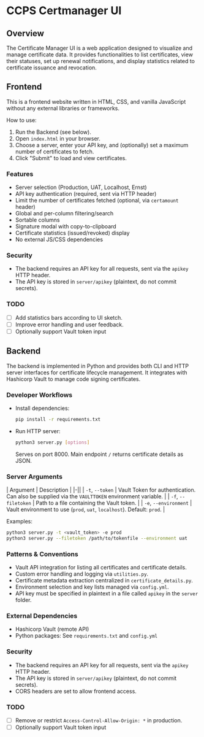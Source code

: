 # CCPS Certmanager UI

## Overview

The Certificate Manager UI is a web application designed to visualize and manage certificate data. It provides functionalities to list certificates, view their statuses, set up renewal notifications, and display statistics related to certificate issuance and revocation.

## Frontend

This is a frontend website written in HTML, CSS, and vanilla JavaScript without any external libraries or frameworks.

How to use:
1. Run the Backend (see below).
2. Open `index.html` in your browser.
3. Choose a server, enter your API key, and (optionally) set a maximum number of certificates to fetch.
4. Click "Submit" to load and view certificates.

### Features

- Server selection (Production, UAT, Localhost, Ernst)
- API key authentication (required, sent via HTTP header)
- Limit the number of certificates fetched (optional, via `certamount` header)
- Global and per-column filtering/search
- Sortable columns
- Signature modal with copy-to-clipboard
- Certificate statistics (issued/revoked) display
- No external JS/CSS dependencies

### Security

- The backend requires an API key for all requests, sent via the `apikey` HTTP header.
- The API key is stored in `server/apikey` (plaintext, do not commit secrets).

### TODO

- [ ] Add statistics bars according to UI sketch.
- [ ] Improve error handling and user feedback.
- [ ] Optionally support Vault token input

## Backend

The backend is implemented in Python and provides both CLI and HTTP server interfaces for certificate lifecycle management. It integrates with Hashicorp Vault to manage code signing certificates.

### Developer Workflows

- Install dependencies:
  ```bash
  pip install -r requirements.txt
  ```

- Run HTTP server:
  ```bash
  python3 server.py [options]
  ```
  Serves on port 8000. Main endpoint `/` returns certificate details as JSON.

### Server Arguments

| Argument                | Description                                                                                          |
|-||
| `-t`, `--token`         | Vault Token for authentication. Can also be supplied via the `VAULTTOKEN` environment variable.      |
| `-f`, `--filetoken`     | Path to a file containing the Vault token.                                                           |
| `-e`, `--environment`   | Vault environment to use (`prod`, `uat`, `localhost`). Default: `prod`.                             |

Examples:
```bash
python3 server.py -t <vault_token> -e prod
python3 server.py --filetoken /path/to/tokenfile --environment uat
```

### Patterns & Conventions

- Vault API integration for listing all certificates and certificate details.
- Custom error handling and logging via `utilities.py`.
- Certificate metadata extraction centralized in `certificate_details.py`.
- Environment selection and key lists managed via `config.yml`.
- API key must be specified in plaintext in a file called `apikey` in the `server` folder.

### External Dependencies

- Hashicorp Vault (remote API)
- Python packages: See `requirements.txt` and `config.yml`

### Security

- The backend requires an API key for all requests, sent via the `apikey` HTTP header.
- The API key is stored in `server/apikey` (plaintext, do not commit secrets).
- CORS headers are set to allow frontend access.

### TODO

- [ ] Remove or restrict `Access-Control-Allow-Origin: *` in production.
- [ ] Optionally support Vault token input
